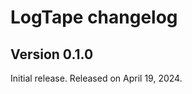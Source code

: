 <!-- deno-fmt-ignore-file -->

LogTape changelog
=================

Version 0.1.0
-------------

Initial release.  Released on April 19, 2024.

